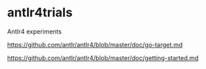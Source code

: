 # antlr4trials
Antlr4 experiments

https://github.com/antlr/antlr4/blob/master/doc/go-target.md

https://github.com/antlr/antlr4/blob/master/doc/getting-started.md
